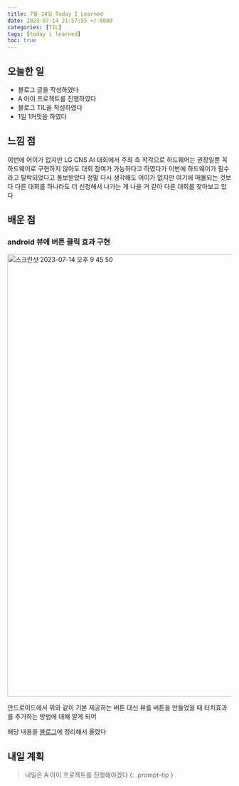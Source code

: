 ```yaml
---
title: 7월 14일 Today I Learned
date: 2023-07-14 21:57:55 +/-0000
categories: [TIL]
tags: [today i learned]
toc: true
---
```


## 오늘한 일

* 블로그 글을 작성하였다
* A·아이 프로젝트를 진행하였다
* 블로그 TIL을 작성하였다
* 1일 1커밋을 하였다

## 느낌 점

이번에 어이가 없지만 LG CNS AI 대회에서 주최 측 착각으로 하드웨어는 권장일뿐 꼭 하드웨어로 구현하지 않아도 대회 참여가 가능하다고 하였다가 이번에 하드웨어가 필수라고 탈락되었다고 통보받았다 정말 다시 생각해도 어이가 없지만 여기에 매몰되는 것보다 다른 대회를 하나라도 더 신청해서 나가는 게  나을 거 같아 다른 대회를 찾아보고 있다

## 배운 점

### android 뷰에 버튼 클릭 효과 구현

<img width="993" alt="스크린샷 2023-07-14 오후 9 45 50" src="https://github.com/JangWoojun/JangWoojun/assets/102157871/6ef89327-6f03-45d7-a6dd-d835c0c9d843">

안드로이드에서 위와 같이 기본 제공하는 버튼 대신 뷰를 버튼을 만들었을 때
터치효과를 추가하는 방법에 대해 알게 되어

해당 내용을 [블로그](https://jangwoojun.github.io/posts/%EB%B7%B0%EC%97%90-%EB%B2%84%ED%8A%BC-%ED%81%B4%EB%A6%AD-%ED%9A%A8%EA%B3%BC-%EA%B5%AC%ED%98%84/)에 정리해서 올렸다


## 내일 계획

> 내일은 A·아이 프로젝트를 진행해야겠다
{: .prompt-tip }
